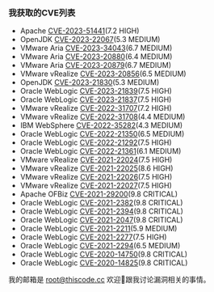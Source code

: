 

<!--
**thiscodecc/thiscodecc** is a ✨ _special_ ✨ repository because its `README.md` (this file) appears on your GitHub profile.

Here are some ideas to get you started:

- 🔭 I’m currently working on ...
- 🌱 I’m currently learning ...
- 👯 I’m looking to collaborate on ...
- 🤔 I’m looking for help with ...
- 💬 Ask me about ...
- 📫 How to reach me: ...
- 😄 Pronouns: ...
- ⚡ Fun fact: ...
-->

### 我获取的CVE列表
* Apache [CVE-2023-51441](https://lists.apache.org/thread/8nrm5thop8f82pglx4o0jg8wmvy6d9yd)(7.2 HIGH)
* OpenJDK [CVE-2023-22067](https://openjdk.org/groups/vulnerability/advisories/2023-10-17)(5.3 MEDIUM)
* VMware Aria [CVE-2023-34043](https://www.vmware.com/security/advisories/VMSA-2023-0020.html)(6.7 MEDIUM)
* VMware Aria [CVE-2023-20880](https://www.vmware.com/security/advisories/VMSA-2023-0009.html)(6.4 MEDIUM)
* VMware Aria [CVE-2023-20879](https://www.vmware.com/security/advisories/VMSA-2023-0009.html)(6.7 MEDIUM)
* VMware vRealize [CVE-2023-20856](https://www.vmware.com/security/advisories/VMSA-2023-0002.html)(6.5 MEDIUM)
* OpenJDK [CVE-2023-21830](https://openjdk.org/groups/vulnerability/advisories/2023-01-17)(5.3 MEDIUM)
* Oracle WebLogic [CVE-2023-21839](https://www.oracle.com/security-alerts/cpujan2023.html)(7.5 HIGH)
* Oracle WebLogic [CVE-2023-21837](https://www.oracle.com/security-alerts/cpujan2023.html)(7.5 HIGH)
* VMware vRealize [CVE-2022-31707](https://www.vmware.com/security/advisories/VMSA-2022-0034.html)(7.2 HIGH)
* VMware vRealize [CVE-2022-31708](https://www.vmware.com/security/advisories/VMSA-2022-0034.html)(4.4 MEDIUM)
* IBM WebSphere [CVE-2022-35282](https://www.ibm.com/support/pages/node/6824179)(4.3 MEDIUM)
* Oracle WebLogic [CVE-2022-21350](https://www.oracle.com/security-alerts/cpujan2022.html)(6.5 MEDIUM)
* Oracle WebLogic [CVE-2022-21292](https://www.oracle.com/security-alerts/cpujan2022.html)(7.5 HIGH)
* Oracle WebLogic [CVE-2022-21361](https://www.oracle.com/security-alerts/cpujan2022.html)(6.1 MEDIUM)
* VMware vRealize [CVE-2021-22024](https://www.vmware.com/security/advisories/VMSA-2021-0018.html)(7.5 HIGH)
* VMware vRealize [CVE-2021-22025](https://www.vmware.com/security/advisories/VMSA-2021-0018.html)(8.6 HIGH)
* VMware vRealize [CVE-2021-22026](https://www.vmware.com/security/advisories/VMSA-2021-0018.html)(7.5 HIGH)
* VMware vRealize [CVE-2021-22027](https://www.vmware.com/security/advisories/VMSA-2021-0018.html)(7.5 HIGH)
* Apache OFBiz [CVE-2021-29200](https://lists.apache.org/thread/r7v3pdc8v815qgrp3w6trpqykjkx9vfp)(9.8 CRITICAL)
* Oracle WebLogic [CVE-2021-2382](https://www.oracle.com/security-alerts/cpujul2021.html)(9.8 CRITICAL)
* Oracle WebLogic [CVE-2021-2394](https://www.oracle.com/security-alerts/cpujul2021.html)(9.8 CRITICAL)
* Oracle WebLogic [CVE-2021-2047](https://www.oracle.com/security-alerts/cpujan2021.html)(9.8 CRITICAL)
* Oracle WebLogic [CVE-2021-2211](https://www.oracle.com/security-alerts/cpuapr2021.html)(5.9 MEDIUM)
* Oracle WebLogic [CVE-2021-2277](https://www.oracle.com/security-alerts/cpuapr2021.html)(7.5 HIGH)
* Oracle WebLogic [CVE-2021-2294](https://www.oracle.com/security-alerts/cpuapr2021.html)(6.5 MEDIUM)
* Oracle WebLogic [CVE-2020-14750](https://www.oracle.com/security-alerts/alert-cve-2020-14750.html)(9.8 CRITICAL)
* Oracle WebLogic [CVE-2020-14825](https://www.oracle.com/security-alerts/cpuoct2020.html)(9.8 CRITICAL)

我的邮箱是 root@thiscode.cc 欢迎👏跟我讨论漏洞相关的事情。
